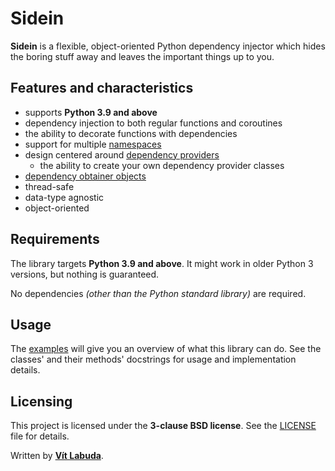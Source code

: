 # Sidein
**Sidein** is a flexible, object-oriented Python dependency injector which hides the boring stuff away and leaves the important things up to you.



## Features and characteristics
* supports **Python 3.9 and above**
* dependency injection to both regular functions and coroutines
* the ability to decorate functions with dependencies
* support for multiple [namespaces](sidein/ns/NamespaceInterface.py)
* design centered around [dependency providers](sidein/providers/DependencyProviderInterface.py)
  * the ability to create your own dependency provider classes
* [dependency obtainer objects](sidein/obtainer/DependencyObtainerInterface.py)
* thread-safe
* data-type agnostic
* object-oriented



## Requirements
The library targets **Python 3.9 and above**.
It might work in older Python 3 versions, but nothing is guaranteed.  

No dependencies *(other than the Python standard library)* are required.



## Usage
The [examples](examples) will give you an overview of what this library can do.
See the classes' and their methods' docstrings for usage and implementation details.



## Licensing
This project is licensed under the **3-clause BSD license**. See the [LICENSE](LICENSE) file for details.

Written by **[Vít Labuda](https://vitlabuda.cz/)**.

